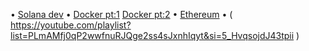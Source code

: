 • [Solana dev]( https://youtube.com/playlist?list=PLVKLWop9wWA82pZoyylZD2VF2c7MR8_5I&si=mwld3peAIffTHPb7 )
• [Docker pt:1](https://youtu.be/fSmLiOMp2qI?si=3rOFazcTOdcC-NIg) [Docker pt:2](https://youtu.be/KuCwrySinqI?si=wik34HgKE5ITszhY)
• [Ethereum](https://youtu.be/Tvf7CXEjFNU?si=MrBFw8scF1gSHAyw)
• ( https://youtube.com/playlist?list=PLmAMfj0qP2wwfnuRJQge2ss4sJxnhIqyt&si=5_HvqsojdJ43tpii )